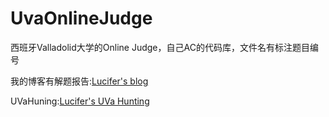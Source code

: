# UvaOnlineJudge
<p>西班牙Valladolid大学的Online Judge，自己AC的代码库，文件名有标注题目编号<p>
<p>我的博客有解题报告:<a href="http://blog.csdn.net/zyq522376829">Lucifer's blog</a></p>
<p>UVaHuning:<a href="http://uhunt.felix-halim.net/id/744434">Lucifer's UVa Hunting</a></p>

